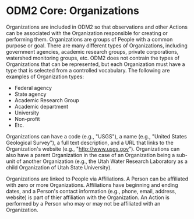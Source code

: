ODM2 Core: Organizations
========================

Organizations are included in ODM2 so that observations and other Actions can be associated with the Organization responsible for creating or performing them. Organizations are groups of People with a common purpose or goal.  There are many different types of Organizations, including government agencies, academic research groups, private corporations, watershed monitoring groups, etc.  ODM2 does not contrain the types of Organizations that can be represented, but each Organization must have a type that is selected from a controlled vocabulary. The following are examples of Organization types:

* Federal agency
* State agency
* Academic Research Group
* Academic department
* University
* Non-profit
* Etc.

Organizations can have a code (e.g., "USGS"), a name (e.g., "United States Geological Survey"), a full text description, and a URL that links to the Organization's website (e.g., "http://www.usgs.gov"). Organizations can also have a parent Organization in the case of an Organization being a sub-unit of another Organization (e.g., the Utah Water Research Laboratory as a child Organization of Utah State University). 

Organizations are linked to People via Affiliations.  A Person can be affiliated with zero or more Organizations.  Affiliations have beginning and ending dates, and a Person's contact information (e.g., phone, email, address, website) is part of thier affiliation with the Organization. An Action is performed by a Person who may or may not be affiliated with an Organization.